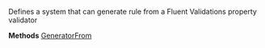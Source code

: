 Defines a system that can generate rule from a Fluent Validations property validator

**Methods**
[GeneratorFrom](Bifrost.Validation.MetaData.ICanGenerateRule.GeneratorFrom)
